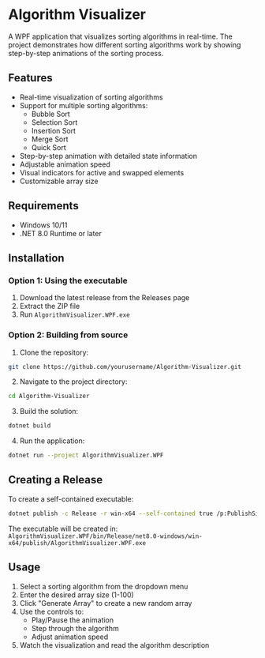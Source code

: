 # Algorithm Visualizer

A WPF application that visualizes sorting algorithms in real-time. The project demonstrates how different sorting algorithms work by showing step-by-step animations of the sorting process.

## Features

- Real-time visualization of sorting algorithms
- Support for multiple sorting algorithms:
  - Bubble Sort
  - Selection Sort
  - Insertion Sort
  - Merge Sort
  - Quick Sort
- Step-by-step animation with detailed state information
- Adjustable animation speed
- Visual indicators for active and swapped elements
- Customizable array size

## Requirements

- Windows 10/11
- .NET 8.0 Runtime or later

## Installation

### Option 1: Using the executable
1. Download the latest release from the Releases page
2. Extract the ZIP file
3. Run `AlgorithmVisualizer.WPF.exe`

### Option 2: Building from source
1. Clone the repository:
```bash
git clone https://github.com/yourusername/Algorithm-Visualizer.git
```

2. Navigate to the project directory:
```bash
cd Algorithm-Visualizer
```

3. Build the solution:
```bash
dotnet build
```

4. Run the application:
```bash
dotnet run --project AlgorithmVisualizer.WPF
```

## Creating a Release

To create a self-contained executable:

```bash
dotnet publish -c Release -r win-x64 --self-contained true /p:PublishSingleFile=true
```

The executable will be created in:
`AlgorithmVisualizer.WPF/bin/Release/net8.0-windows/win-x64/publish/AlgorithmVisualizer.WPF.exe`

## Usage

1. Select a sorting algorithm from the dropdown menu
2. Enter the desired array size (1-100)
3. Click "Generate Array" to create a new random array
4. Use the controls to:
   - Play/Pause the animation
   - Step through the algorithm
   - Adjust animation speed
5. Watch the visualization and read the algorithm description

